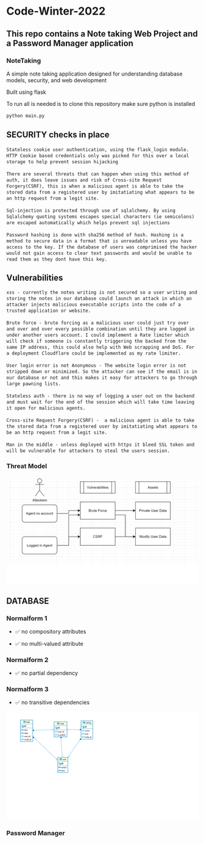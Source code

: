 # Code-Winter-2022
## This repo contains a Note taking Web Project and a Password Manager application

### NoteTaking

A simple note taking application designed for understanding database models, security, and web development

Built using flask

To run all is needed is to clone this repository
make sure python is installed

```sh
python main.py
```

## SECURITY checks in place

    Stateless cookie user authentication, using the flask_login module. HTTP Cookie based credentials only was picked for this over a local storage to help prevent session hijacking

    There are several threats that can happen when using this method of auth, it does leave issues and risk of Cross-site Request Forgery(CSRF), this is when a malicious agent is able to take the stored data from a registered user by imitatiating what appears to be an http request from a legit site.

    Sql-injection is protected through use of sqlalchemy. By using Sqlalchemy quoting systems escapes special characters (ie semicolons) are escaped automatically which helps prevent sql injections

    Password hashing is done with sha256 method of hash. Hashing is a method to secure data in a format that is unreadable unless you have access to the key. If the database of users was comprimised the hacker would not gain access to clear text passwords and would be unable to read them as they dont have this key.


## Vulnerabilities

    xss - currently the notes writing is not secured so a user writing and storing the notes in our database could launch an attack in which an attacker injects malicious executable scripts into the code of a trusted application or website.

    Brute force - brute forcing as a malicious user could just try over and over and over every possible combination until they are logged in under another users account. I could implement a Rate limiter which will check if someone is constantly triggering the backed from the same IP address, this could also help with Web scrapping and DoS. For a deployment Cloudflare could be implemented as my rate limiter.

    User login error is not Anonymous - The website login error is not stripped down or minimized. So the attacker can see if the email is in our database or not and this makes it easy for attackers to go through large pawning lists.

    Stateless auth - there is no way of logging a user out on the backend and must wait for the end of the session which will take time leaving it open for malicious agents.

    Cross-site Request Forgery(CSRF) -  a malicious agent is able to take the stored data from a registered user by imitatiating what appears to be an http request from a legit site.

    Man in the middle - unless deployed with https it bleed SSL token and will be vulnerable for attackers to steal the users session.
    

### Threat Model
![](images/security.png)

## DATABASE

### Normalform 1
- :white_check_mark: no compository attributes

- :white_check_mark: no multi-valued attribute

### Normalform 2
- :white_check_mark: no partial dependency

### Normalform 3
- :white_check_mark: no transitive dependencies

![](images/database.png)



### Password Manager